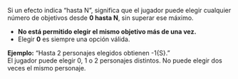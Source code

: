 Si un efecto indica “hasta N”, significa que el jugador puede elegir cualquier número de objetivos desde **0 hasta N**, sin superar ese máximo.
- **No está permitido elegir el mismo objetivo más de una vez.**    
- Elegir **0** es siempre una opción válida.

**Ejemplo:** “Hasta 2 personajes elegidos obtienen -1{S}.”  
El jugador puede elegir 0, 1 o 2 personajes distintos. No puede elegir dos veces el mismo personaje.